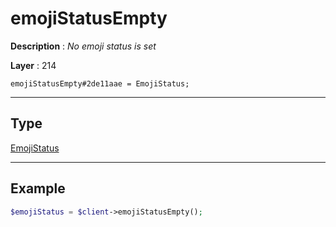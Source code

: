 # emojiStatusEmpty

**Description** : *No emoji status is set*

**Layer** : 214

```tl
emojiStatusEmpty#2de11aae = EmojiStatus;
```

---

## Type

[EmojiStatus](type/EmojiStatus)

---

## Example

```php
$emojiStatus = $client->emojiStatusEmpty();
```